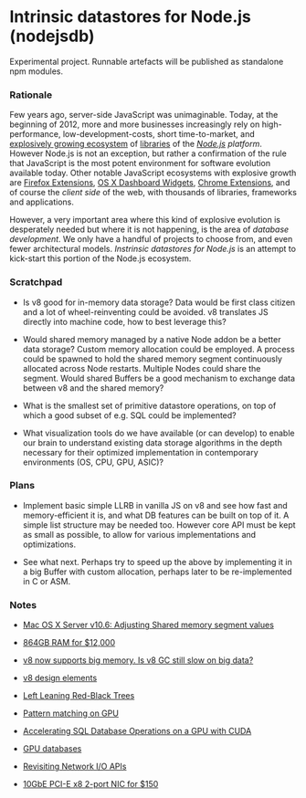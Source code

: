 # Intrinsic datastores for Node.js (nodejsdb)

Experimental project. Runnable artefacts will be published as standalone npm modules.

### Rationale

Few years ago, server-side JavaScript was unimaginable. Today, at the beginning of 2012, more and more businesses increasingly rely on high-performance, low-development-costs, short time-to-market, and [explosively growing ecosystem](http://search.npmjs.org/) of [libraries](https://github.com/joyent/node/wiki/modules) of the _[Node.js](http://nodejs.org/) platform_. However Node.js is not an exception, but rather a confirmation of the rule that JavaScript is the most potent environment for software evolution available today. Other notable JavaScript ecosystems with explosive growth are [Firefox Extensions](https://addons.mozilla.org/en-US/firefox/extensions/), [OS X Dashboard Widgets](http://www.apple.com/downloads/dashboard/), [Chrome Extensions](https://chrome.google.com/webstore/category/extensions), and of course the _client side_ of the web, with thousands of libraries, frameworks and applications.

However, a very important area where this kind of explosive evolution is desperately needed but where it is not happening, is the area of _database development_. We only have a handful of projects to choose from, and even fewer architectural models. _Instrinsic datastores for Node.js_ is an attempt to kick-start this portion of the Node.js ecosystem.

### Scratchpad

* Is v8 good for in-memory data storage? Data would be first class citizen and a lot of wheel-reinventing could be avoided. v8 translates JS directly into machine code, how to best leverage this?

* Would shared memory managed by a native Node addon be a better data storage? Custom memory allocation could be employed. A process could be spawned to hold the shared memory segment continuously allocated across Node restarts. Multiple Nodes could share the segment. Would shared Buffers be a good mechanism to exchange data between v8 and the shared memory?

* What is the smallest set of primitive datastore operations, on top of which a good subset of e.g. SQL could be implemented?

* What visualization tools do we have available (or can develop) to enable our brain to understand existing data storage algorithms in the depth necessary for their optimized implementation in contemporary environments (OS, CPU, GPU, ASIC)?

### Plans

* Implement basic simple LLRB in vanilla JS on v8 and see how fast and memory-efficient it is, and what DB features can be built on top of it. A simple list structure may be needed too. However core API must be kept as small as possible, to allow for various implementations and optimizations.

* See what next. Perhaps try to speed up the above by implementing it in a big Buffer with custom allocation, perhaps later to be re-implemented in C or ASM.

### Notes

* [Mac OS X Server v10.6: Adjusting Shared memory segment values](http://support.apple.com/kb/HT4022)

* [864GB RAM for $12,000](http://37signals.com/svn/posts/3090-basecamp-nexts-caching-hardware)

* [v8 now supports big memory. Is v8 GC still slow on big data?](http://code.google.com/p/v8/issues/detail?id=847)

* [v8 design elements](http://code.google.com/apis/v8/design.html)

* [Left Leaning Red-Black Trees](http://www.cs.princeton.edu/~rs/talks/LLRB/08Penn.pdf)

* [Pattern matching on GPU](http://dcs.ics.forth.gr/Activities/papers/gpupattern.iiswc11.pdf)

* [Accelerating SQL Database Operations on a GPU with CUDA](www.cs.virginia.edu/~skadron/Papers/bakkum_sqlite_gpgpu10.pdf)

* [GPU databases](http://gpgpu.org/tag/databases)

* [Revisiting Network I/O APIs](http://antirobotrobot.tumblr.com/post/16311595301/revisiting-network-i-o-apis-the-netmap-framework)

* [10GbE PCI-E x8 2-port NIC for $150](http://www.compuvest.com/Desc.jsp?iid=1583174)
